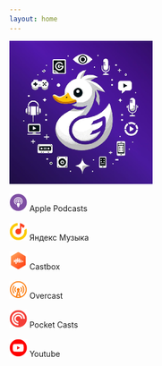 ```yaml
---
layout: home
---
```

![Duck](/logo.png "Duck syndrome")

<div onclick="location.href='https://podcasts.apple.com/us/podcast/%D1%81%D0%B8%D0%BD%D0%B4%D1%80%D0%BE%D0%BC-%D1%83%D1%82%D1%91%D0%BD%D0%BA%D0%B0/id1725351363';" style="cursor: pointer;">
    <img src="/icons/apple.png" alt="Apple Podcasts" width="32" height="32"> Apple Podcasts
</div>

<br>

<div onclick="location.href='https://music.yandex.ru/album/29025424';" style="cursor: pointer;">
    <img src="/icons/yandex.png" alt="Яндекс Музыка" width="32" height="32"> Яндекс Музыка
</div>

<br>

<div onclick="location.href='https://castbox.fm/channel/%D0%A1%D0%B8%D0%BD%D0%B4%D1%80%D0%BE%D0%BC-%D1%83%D1%82%D1%91%D0%BD%D0%BA%D0%B0-id5758483?utm_source=podcaster&utm_medium=dlink&utm_campaign=c_5758483&utm_content=%D0%A1%D0%B8%D0%BD%D0%B4%D1%80%D0%BE%D0%BC%20%D1%83%D1%82%D1%91%D0%BD%D0%BA%D0%B0-CastBox_FM';" style="cursor: pointer;">
    <img src="/icons/castbox.png" alt="Castbox" width="32" height="32"> Castbox
</div>

<br>

<div onclick="location.href='https://overcast.fm/itunes1725351363';" style="cursor: pointer;">
    <img src="/icons/overcast.png" alt="Overcast" width="32" height="32"> Overcast
</div>

<br>

<div onclick="location.href='https://pca.st/itunes/1725351363';" style="cursor: pointer;">
    <img src="/icons/pocket.png" alt="Pocket Casts" width="32" height="32"> Pocket Casts
</div>

<br>

<div onclick="location.href='https://www.youtube.com/@sindromutenka';" style="cursor: pointer;">
    <img src="/icons/youtube.png" alt="Youtube" width="32" height="32"> Youtube
</div>